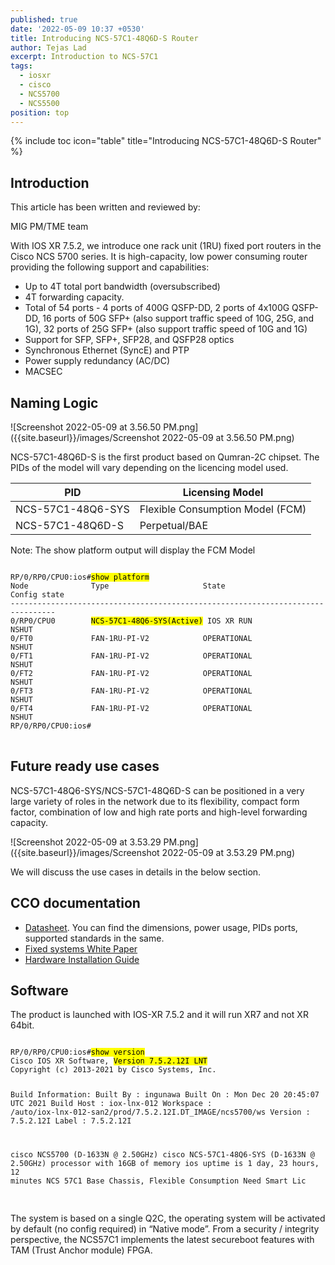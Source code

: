 ```yaml
---
published: true
date: '2022-05-09 10:37 +0530'
title: Introducing NCS-57C1-48Q6D-S Router
author: Tejas Lad
excerpt: Introduction to NCS-57C1
tags:
  - iosxr
  - cisco
  - NCS5700
  - NCS5500
position: top
---
```

{% include toc icon="table" title="Introducing NCS-57C1-48Q6D-S Router" %}
## Introduction

This article has been written and reviewed by:

MIG PM/TME team

With IOS XR 7.5.2, we introduce one rack unit (1RU) fixed port routers in the Cisco NCS 5700 series. It is high-capacity, low power consuming router providing the following support and capabilities:
 - Up to 4T total port bandwidth (oversubscribed)
 - 4T forwarding capacity.
 - Total of 54 ports - 4 ports of 400G QSFP-DD, 2 ports of 4x100G QSFP-DD, 16 ports of 50G SFP+ (also support traffic speed of 10G, 25G, and 1G), 32 ports of 25G SFP+ (also support traffic speed of 10G and 1G)
 - Support for SFP, SFP+, SFP28, and QSFP28 optics
 - Synchronous Ethernet (SyncE) and PTP
 - Power supply redundancy (AC/DC)
 - MACSEC


## Naming Logic

![Screenshot 2022-05-09 at 3.56.50 PM.png]({{site.baseurl}}/images/Screenshot 2022-05-09 at 3.56.50 PM.png)

NCS-57C1-48Q6D-S is the first product based on Qumran-2C chipset. The PIDs of the model will vary depending on the licencing model used. 

| PID               | Licensing Model                  |
|-------------------|----------------------------------|
| NCS-57C1-48Q6-SYS | Flexible Consumption Model (FCM) |
| NCS-57C1-48Q6D-S  | Perpetual/BAE                    |

Note: The show platform output will display the FCM Model

<div class="highlighter-rouge">
<pre class="highlight">
<code>
RP/0/RP0/CPU0:ios#<mark>show platform</mark> 
Node              Type                     State                    Config state
--------------------------------------------------------------------------------
0/RP0/CPU0        <mark>NCS-57C1-48Q6-SYS(Active)</mark> IOS XR RUN               NSHUT
0/FT0             FAN-1RU-PI-V2            OPERATIONAL              NSHUT
0/FT1             FAN-1RU-PI-V2            OPERATIONAL              NSHUT
0/FT2             FAN-1RU-PI-V2            OPERATIONAL              NSHUT
0/FT3             FAN-1RU-PI-V2            OPERATIONAL              NSHUT
0/FT4             FAN-1RU-PI-V2            OPERATIONAL              NSHUT
RP/0/RP0/CPU0:ios#
</code>
</pre>
</div>

## Future ready use cases

NCS-57C1-48Q6-SYS/NCS-57C1-48Q6D-S can be positioned in a very large variety of roles in the network due to its flexibility, compact form factor, combination of low and high rate ports and high-level forwarding capacity.

![Screenshot 2022-05-09 at 3.53.29 PM.png]({{site.baseurl}}/images/Screenshot 2022-05-09 at 3.53.29 PM.png)

We will discuss the use cases in details in the below section.

## CCO documentation 

  - [Datasheet](https://www.cisco.com/c/en/us/products/collateral/routers/network-convergence-system-5700-series/ncs-57C1-fixed-chassis-ds.html). You can find the dimensions, power usage, PIDs
ports, supported standards in the same.
  - [Fixed systems White Paper](https://www.cisco.com/c/dam/en/us/products/collateral/routers/network-convergence-system-5500-series/ncs5500-fixed-platform-architecture-white-paper.pdf)
  - [Hardware Installation Guide](https://www.cisco.com/c/en/us/td/docs/iosxr/ncs5500/hardware-install/b-ncs5700-hardware-installation-guide-fixed-port/m-ncs-5700-router-overview.html)

## Software

The product is launched with IOS-XR 7.5.2 and it will run XR7 and not XR 64bit. 

<div class="highlighter-rouge">
<pre class="highlight">
<code>
RP/0/RP0/CPU0:ios#<mark>show version</mark> 
Cisco IOS XR Software, <mark>Version 7.5.2.12I LNT</mark>
Copyright (c) 2013-2021 by Cisco Systems, Inc.

Build Information:
 Built By     : ingunawa
 Built On     : Mon Dec 20 20:45:07 UTC 2021
 Build Host   : iox-lnx-012
 Workspace    : /auto/iox-lnx-012-san2/prod/7.5.2.12I.DT_IMAGE/ncs5700/ws
 Version      : 7.5.2.12I
 Label        : 7.5.2.12I

cisco NCS5700 (D-1633N @ 2.50GHz)
cisco NCS-57C1-48Q6-SYS (D-1633N @ 2.50GHz) processor with 16GB of memory
ios uptime is 1 day, 23 hours, 12 minutes
NCS 57C1 Base Chassis, Flexible Consumption Need Smart Lic
</code>
</pre>
</div>

The system is based on a single Q2C, the operating system will be activated by default (no config required) in “Native mode”. From a security / integrity perspective, the NCS57C1 implements the latest secureboot features with TAM (Trust Anchor module) FPGA.










